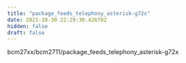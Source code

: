 ```yaml
---
title: "package_feeds_telephony_asterisk-g72x"
date: 2021-10-30 22:29:30.426782
hidden: false
draft: false
---
```


bcm27xx/bcm2711/package_feeds_telephony_asterisk-g72x

